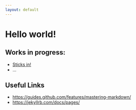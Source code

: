 ```yaml
---
layout: default
---
```


# Hello world! 

## Works in progress:</h3>
* [Sticks in!](sticks-in/)
* ...

## Useful Links
* https://guides.github.com/features/mastering-markdown/
* https://jekyllrb.com/docs/pages/
